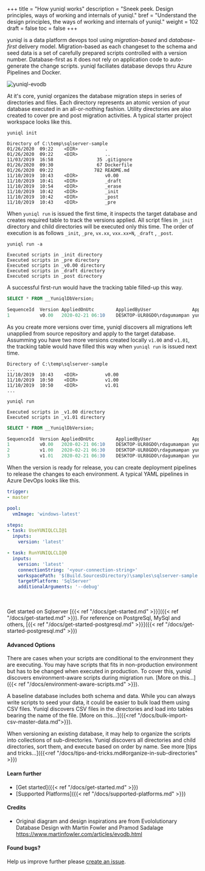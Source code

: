 +++
title = "How yuniql works"
description = "Sneek peek. Design principles, ways of working and internals of yuniql."
bref = "Understand the design principles, the ways of working and internals of yuniql."
weight = 102
draft = false
toc = false
+++

yuniql is a data platform devops tool using *migration-based* and *database-first* delivery model. Migration-based as each changeset to the schema and seed data is a set of carefully prepared scripts controlled with a version number. Database-first as it does not rely on application code to auto-generate the change scripts. yuniql faciliates database devops thru Azure Pipelines and Docker.

![yuniql-evodb](/images/evodb-01.png)

At it's core, yuniql organizes the database migration steps in series of directories and files. Each directory represents an atomic version of your database executed in an all-or-nothing fashion. Utility directories are also created to cover pre and post migration activities. A typical starter project workspace looks like this.

```shell
yuniql init
```

```shell
Directory of C:\temp\sqlserver-sample
01/26/2020  09:22    <DIR>          .
01/26/2020  09:22    <DIR>          ..
11/03/2019  16:58                35 .gitignore
01/26/2020  09:30                67 Dockerfile
01/26/2020  09:22               782 README.md
11/10/2019  10:43    <DIR>          v0.00
11/10/2019  10:41    <DIR>          _draft
11/10/2019  10:54    <DIR>          _erase
11/10/2019  10:42    <DIR>          _init
11/10/2019  10:42    <DIR>          _post
11/10/2019  10:43    <DIR>          _pre
```

When `yuniql run` is issued the first time, it inspects the target database and creates required table to track the versions applied. All script files in `_init` directory and child directories will be executed only this time. The order of execution is as follows `_init`, `_pre`, `vx.xx`, `vxx.xx+N`, `_draft` , `_post`.

```shell
yuniql run -a

Executed scripts in _init directory
Executed scripts in _pre directory
Executed scripts in _v0.00 directory
Executed scripts in _draft directory
Executed scripts in _post directory
```

A successful first-run would have the tracking table filled-up this way.

```sql
SELECT * FROM __YuniqlDbVersion;

SequenceId	Version	AppliedOnUtc	    AppliedByUser	            AppliedByTool	AppliedByToolVersion
1	        v0.00	2020-02-21 06:10    DESKTOP-ULR8GDO\rdagumampan	yuniql-cli	    v1.0.1.0
```

As you create more versions over time, yuniql discovers all migrations left unapplied from source repository and apply to the target database. Assumming you have two more versions created locally `v1.00` and `v1.01`, the tracking table would have filled this way when `yuniql run` is issued next time.

```shell
Directory of C:\temp\sqlserver-sample
...
11/10/2019  10:43    <DIR>          v0.00
11/10/2019  10:50    <DIR>          v1.00
11/10/2019  10:50    <DIR>          v1.01
...
```

```shell
yuniql run

Executed scripts in _v1.00 directory
Executed scripts in _v1.01 directory
```

```sql
SELECT * FROM __YuniqlDbVersion;

SequenceId	Version	AppliedOnUtc	    AppliedByUser	            AppliedByTool	AppliedByToolVersion
1	        v0.00	2020-02-21 06:10	DESKTOP-ULR8GDO\rdagumampan	yuniql-cli	    v1.0.1.0
2	        v1.00	2020-02-21 06:30	DESKTOP-ULR8GDO\rdagumampan	yuniql-cli	    v1.0.1.0
3	        v1.01	2020-02-21 06:30	DESKTOP-ULR8GDO\rdagumampan	yuniql-cli	    v1.0.1.0
```

When the version is ready for release, you can create deployment pipelines to release the changes to each environment. A typical YAML pipelines in Azure DevOps looks like this.


```yaml
trigger:
- master

pool:
  vmImage: 'windows-latest'

steps:
- task: UseYUNIQLCLI@1
  inputs:
    version: 'latest'

- task: RunYUNIQLCLI@0
  inputs:
    version: 'latest'
    connectionString: '<your-connection-string>'
    workspacePath: '$(Build.SourcesDirectory)\samples\sqlserver-sample'
    targetPlatform: 'SqlServer'
    additionalArguments: '--debug'
```

<br/><br/>
Get started on Sqlserver [{{< ref "/docs/get-started.md" >}}]({{< ref "/docs/get-started.md" >}}). For reference on PostgreSql, MySql and others, [{{< ref "/docs/get-started-postgresql.md" >}}]({{< ref "/docs/get-started-postgresql.md" >}})

#### Advanced Options

There are cases when your scripts are conditional to the environment they are executing. You may have scripts that fits in non-production environment but has to be changed when executed in production. To cover this, yuniql discovers environment-aware scripts during migration run. [More on this...]({{< ref "/docs/environment-aware-scripts.md" >}}). 

A baseline database includes both schema and data. While you can always write scripts to seed your data, it could be easier to bulk load them using CSV files. Yuniql discovers CSV files in the directories and load into tables bearing the name of the file. [More on this...]({{<ref "/docs/bulk-import-csv-master-data.md">}}).

When versioning an existing database, it may help to organize the scripts into collections of sub-directories. Yuniql discovers all directories and child directories, sort them, and execute based on order by name. See more [tips and tricks...]({{<ref "/docs/tips-and-tricks.md#organize-in-sub-directories" >}})

#### Learn further

* [Get started]({{< ref "/docs/get-started.md" >}})
* [Supported Platforms]({{< ref "/docs/supported-platforms.md" >}})

<!-- * [Migrate via ASP.NET Core]({{< ref "/docs/migrate-via-aspnetcore-application.md" >}})
* [Migrate via Azure DevOps]({{< ref "/docs/migrate-via-azure-devops-pipelines.md" >}})
* [Migrate via Docker Container]({{< ref "/docs/migrate-via-docker-container.md" >}})
* [Migrate via Console Application]({{< ref "/docs/migrate-via-netcore-console-application.md#" >}}) -->

#### Credits

*  Original diagram and design inspirations are from Evololutionary Database Design with Martin Fowler and Pramod Sadalage
https://www.martinfowler.com/articles/evodb.html

#### Found bugs?

Help us improve further please [create an issue](https://github.com/rdagumampan/yuniql/issues/new).
